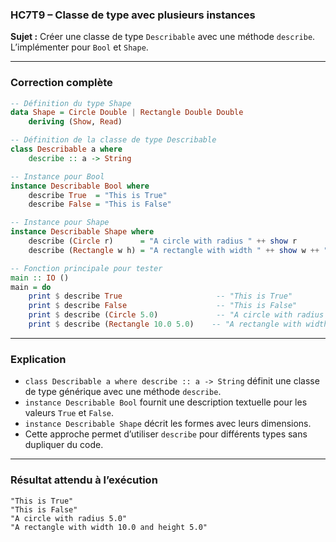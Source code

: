 ### **HC7T9 – Classe de type avec plusieurs instances**

**Sujet :**
Créer une classe de type `Describable` avec une méthode `describe`.
L’implémenter pour `Bool` et `Shape`.

---

###  **Correction complète**

```haskell
-- Définition du type Shape
data Shape = Circle Double | Rectangle Double Double
    deriving (Show, Read)

-- Définition de la classe de type Describable
class Describable a where
    describe :: a -> String

-- Instance pour Bool
instance Describable Bool where
    describe True  = "This is True"
    describe False = "This is False"

-- Instance pour Shape
instance Describable Shape where
    describe (Circle r)      = "A circle with radius " ++ show r
    describe (Rectangle w h) = "A rectangle with width " ++ show w ++ " and height " ++ show h

-- Fonction principale pour tester
main :: IO ()
main = do
    print $ describe True                     -- "This is True"
    print $ describe False                    -- "This is False"
    print $ describe (Circle 5.0)             -- "A circle with radius 5.0"
    print $ describe (Rectangle 10.0 5.0)    -- "A rectangle with width 10.0 and height 5.0"
```

---

###  **Explication**

* `class Describable a where describe :: a -> String` définit une classe de type générique avec une méthode `describe`.
* `instance Describable Bool` fournit une description textuelle pour les valeurs `True` et `False`.
* `instance Describable Shape` décrit les formes avec leurs dimensions.
* Cette approche permet d’utiliser `describe` pour différents types sans dupliquer du code.

---

###  **Résultat attendu à l’exécution**

```
"This is True"
"This is False"
"A circle with radius 5.0"
"A rectangle with width 10.0 and height 5.0"
```
